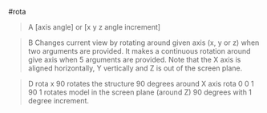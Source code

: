 #rota

>A [axis angle] or [x y z angle increment]

>B Changes current view by rotating around given axis (x, y or z) when two arguments are provided. It makes a continuous rotation around give axis when 5 arguments are provided. Note that the X axis is aligned horizontally, Y vertically and Z is out of the screen plane.

>D rota x 90 rotates the structure 90 degrees around X axis
rota 0 0 1 90 1 rotates model in the screen plane (around Z) 90 degrees with 1 degree increment.
